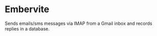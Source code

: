 Embervite
=================

Sends emails/sms messages via IMAP from a Gmail inbox and records replies in a database.


